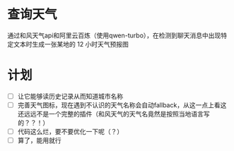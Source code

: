 # 查询天气

通过和风天气api和阿里云百炼（使用qwen-turbo），在检测到聊天消息中出现特定文本时生成一张某地的 12 小时天气预报图

# 计划
- [ ] 让它能够读历史记录从而知道城市名称
- [ ] 完善天气图标，现在遇到不认识的天气名称会自动fallback，从这一点上看这还远远不是一个完整的插件（和风天气的天气名竟然是按照当地语言写的？？！）
- [ ] 代码这么烂，要不要优化一下呢（？）
- [ ] 算了，能用就行
